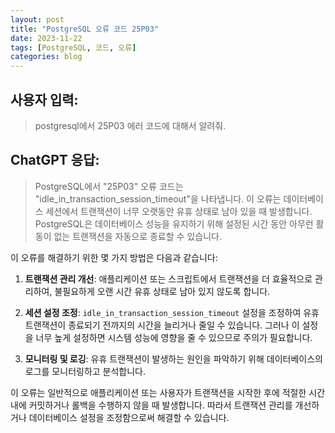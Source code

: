 ```yaml
---
layout: post
title: "PostgreSQL 오류 코드 25P03"
date: 2023-11-22
tags: [PostgreSQL, 코드, 오류]
categories: blog
---
```


## 사용자 입력:
> postgresql에서 25P03 에러 코드에 대해서 알려줘.

## ChatGPT 응답:
> PostgreSQL에서 "25P03" 오류 코드는 "idle_in_transaction_session_timeout"을 나타냅니다. 이 오류는 데이터베이스 세션에서 트랜잭션이 너무 오랫동안 유휴 상태로 남아 있을 때 발생합니다. PostgreSQL은 데이터베이스 성능을 유지하기 위해 설정된 시간 동안 아무런 활동이 없는 트랜잭션을 자동으로 종료할 수 있습니다.

이 오류를 해결하기 위한 몇 가지 방법은 다음과 같습니다:

1. **트랜잭션 관리 개선**: 애플리케이션 또는 스크립트에서 트랜잭션을 더 효율적으로 관리하여, 불필요하게 오랜 시간 유휴 상태로 남아 있지 않도록 합니다.

2. **세션 설정 조정**: `idle_in_transaction_session_timeout` 설정을 조정하여 유휴 트랜잭션이 종료되기 전까지의 시간을 늘리거나 줄일 수 있습니다. 그러나 이 설정을 너무 높게 설정하면 시스템 성능에 영향을 줄 수 있으므로 주의가 필요합니다.

3. **모니터링 및 로깅**: 유휴 트랜잭션이 발생하는 원인을 파악하기 위해 데이터베이스의 로그를 모니터링하고 분석합니다.

이 오류는 일반적으로 애플리케이션 또는 사용자가 트랜잭션을 시작한 후에 적절한 시간 내에 커밋하거나 롤백을 수행하지 않을 때 발생합니다. 따라서 트랜잭션 관리를 개선하거나 데이터베이스 설정을 조정함으로써 해결할 수 있습니다.

